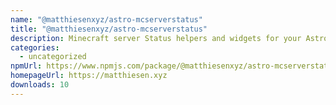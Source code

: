 ```yaml
---
name: "@matthiesenxyz/astro-mcserverstatus"
title: "@matthiesenxyz/astro-mcserverstatus"
description: Minecraft server Status helpers and widgets for your Astro site
categories:
  - uncategorized
npmUrl: https://www.npmjs.com/package/@matthiesenxyz/astro-mcserverstatus
homepageUrl: https://matthiesen.xyz
downloads: 10
---
```

